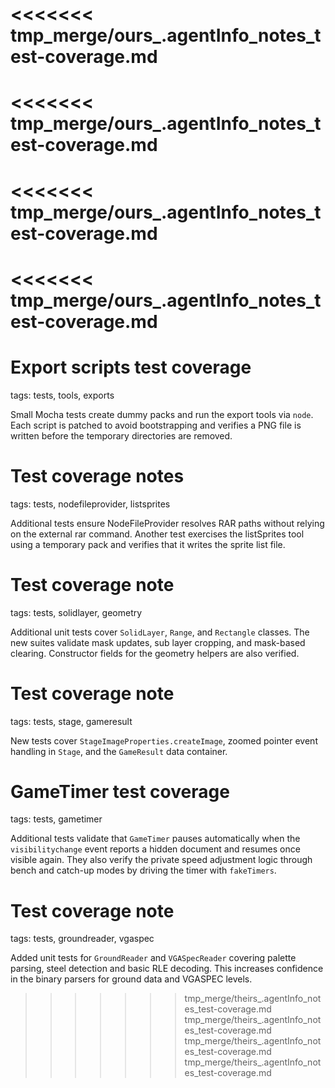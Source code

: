 <<<<<<< tmp_merge/ours_.agentInfo_notes_test-coverage.md
=======
<<<<<<< tmp_merge/ours_.agentInfo_notes_test-coverage.md
=======
<<<<<<< tmp_merge/ours_.agentInfo_notes_test-coverage.md
=======
<<<<<<< tmp_merge/ours_.agentInfo_notes_test-coverage.md
=======
# Export scripts test coverage

tags: tests, tools, exports

Small Mocha tests create dummy packs and run the export tools via `node`.
Each script is patched to avoid bootstrapping and verifies a PNG file
is written before the temporary directories are removed.

# Test coverage notes

tags: tests, nodefileprovider, listsprites

Additional tests ensure NodeFileProvider resolves RAR paths without relying on the external rar command. Another test exercises the listSprites tool using a temporary pack and verifies that it writes the sprite list file.

# Test coverage note

tags: tests, solidlayer, geometry

Additional unit tests cover `SolidLayer`, `Range`, and `Rectangle` classes. The
new suites validate mask updates, sub layer cropping, and mask-based clearing.
Constructor fields for the geometry helpers are also verified.

# Test coverage note

tags: tests, stage, gameresult

New tests cover `StageImageProperties.createImage`, zoomed pointer event handling in `Stage`, and the `GameResult` data container.

# GameTimer test coverage

tags: tests, gametimer

Additional tests validate that `GameTimer` pauses automatically when the
`visibilitychange` event reports a hidden document and resumes once visible
again. They also verify the private speed adjustment logic through bench and
catch-up modes by driving the timer with `fakeTimers`.

# Test coverage note

tags: tests, groundreader, vgaspec

Added unit tests for `GroundReader` and `VGASpecReader` covering palette parsing,
steel detection and basic RLE decoding. This increases confidence in the binary
parsers for ground data and VGASPEC levels.
>>>>>>> tmp_merge/theirs_.agentInfo_notes_test-coverage.md
>>>>>>> tmp_merge/theirs_.agentInfo_notes_test-coverage.md
>>>>>>> tmp_merge/theirs_.agentInfo_notes_test-coverage.md
>>>>>>> tmp_merge/theirs_.agentInfo_notes_test-coverage.md
